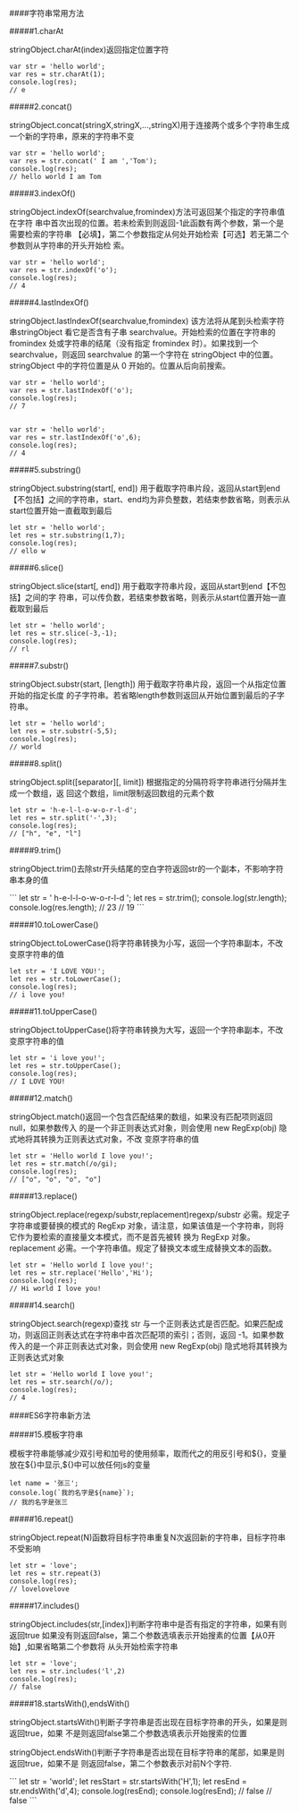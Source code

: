 ####字符串常用方法

#####1.charAt
<p>
stringObject.charAt(index)返回指定位置字符
</p>

```
var str = 'hello world';
var res = str.charAt(1);
console.log(res);
// e
```

#####2.concat()
<p>
stringObject.concat(stringX,stringX,...,stringX)用于连接两个或多个字符串生成
一个新的字符串，原来的字符串不变
</p>

```
var str = 'hello world';
var res = str.concat(' I am ','Tom');
console.log(res);
// hello world I am Tom
```

#####3.indexOf()
<p>
stringObject.indexOf(searchvalue,fromindex)方法可返回某个指定的字符串值在字符
串中首次出现的位置。若未检索到则返回-1此函数有两个参数，第一个是需要检索的字符串
【必填】，第二个参数指定从何处开始检索【可选】若无第二个参数则从字符串的开头开始检
索。
</p>

```
var str = 'hello world';
var res = str.indexOf('o');
console.log(res);
// 4
```

#####4.lastIndexOf() 
<p>
stringObject.lastIndexOf(searchvalue,fromindex) 该方法将从尾到头检索字符串stringObject
看它是否含有子串 searchvalue。开始检索的位置在字符串的 fromindex 处或字符串的结尾（没有指定 fromindex 时）。如果找到一个 searchvalue，则返回 searchvalue 的第一个字符在 stringObject
中的位置。stringObject 中的字符位置是从 0 开始的。位置从后向前搜索。
</p>

```
var str = 'hello world';
var res = str.lastIndexOf('o');
console.log(res);
// 7


var str = 'hello world';
var res = str.lastIndexOf('o',6);
console.log(res);
// 4
```

#####5.substring()
<p>
stringObject.substring(start[, end]) 用于截取字符串片段，返回从start到end【不包括】之间的字符串，start、end均为非负整数，若结束参数省略，则表示从start位置开始一直截取到最后
</p>

```
let str = 'hello world';
let res = str.substring(1,7);
console.log(res);
// ello w

```
#####6.slice()
<p>
stringObject.slice(start[, end]) 用于截取字符串片段，返回从start到end【不包括】之间的字
符串，可以传负数，若结束参数省略，则表示从start位置开始一直截取到最后
</p>

```
let str = 'hello world';
let res = str.slice(-3,-1);
console.log(res);
// rl

```

#####7.substr()
<p>
stringObject.substr(start, [length]) 用于截取字符串片段，返回一个从指定位置开始的指定长度
的子字符串。若省略length参数则返回从开始位置到最后的子字符串。
</p>

```
let str = 'hello world';
let res = str.substr(-5,5);
console.log(res);
// world

```

#####8.split()
<p>
stringObject.split([separator][, limit]) 根据指定的分隔符将字符串进行分隔并生成一个数组，返
回这个数组，limit限制返回数组的元素个数
</p>

```
let str = 'h-e-l-l-o-w-o-r-l-d';
let res = str.split('-',3);
console.log(res);
// ["h", "e", "l"]

```

#####9.trim()
<p>
stringObject.trim()去除str开头结尾的空白字符返回str的一个副本，不影响字符串本身的值
</p>
```
let str = '  h-e-l-l-o-w-o-r-l-d  ';
let res = str.trim();
console.log(str.length);
console.log(res.length);
// 23
// 19
```

#####10.toLowerCase()
<p>
stringObject.toLowerCase()将字符串转换为小写，返回一个字符串副本，不改变原字符串的值
</p>

```
let str = 'I LOVE YOU!';
let res = str.toLowerCase();
console.log(res);
// i love you!

```

#####11.toUpperCase()
<p>
stringObject.toUpperCase()将字符串转换为大写，返回一个字符串副本，不改变原字符串的值
</p>

```
let str = 'i love you!';
let res = str.toUpperCase();
console.log(res);
// I LOVE YOU!

```

#####12.match()
<p>
stringObject.match()返回一个包含匹配结果的数组，如果没有匹配项则返回null，如果参数传入
的是一个非正则表达式对象，则会使用 new RegExp(obj) 隐式地将其转换为正则表达式对象，不改
变原字符串的值
</p>

```
let str = 'Hello world I love you!';
let res = str.match(/o/gi);
console.log(res);
// ["o", "o", "o", "o"]

```

#####13.replace()
<p>
stringObject.replace(regexp/substr,replacement)regexp/substr 必需。规定子字符串或要替换的模式的 RegExp 对象，请注意，如果该值是一个字符串，则将它作为要检索的直接量文本模式，而不是首先被转
换为 RegExp 对象。replacement 必需。一个字符串值。规定了替换文本或生成替换文本的函数。  
</p>

```
let str = 'Hello world I love you!';
let res = str.replace('Hello','Hi');
console.log(res);
// Hi world I love you!

```

#####14.search()
<p>
stringObject.search(regexp)查找 str 与一个正则表达式是否匹配。如果匹配成功，则返回正则表达式在字符串中首次匹配项的索引；否则，返回 -1。如果参数传入的是一个非正则表达式对象，则会使用 new RegExp(obj) 隐式地将其转换为正则表达式对象
</p>

```
let str = 'Hello world I love you!';
let res = str.search(/o/);
console.log(res);
// 4

```

####ES6字符串新方法

#####15.模板字符串
<p>
模板字符串能够减少双引号和加号的使用频率，取而代之的用反引号和${}，变量放在${}中显示,${}中可以放任何js的变量
</p>

```
let name = '张三';
console.log(`我的名字是${name}`);
// 我的名字是张三
```

#####16.repeat()
<p>
stringObject.repeat(N)函数将目标字符串重复N次返回新的字符串，目标字符串不受影响
</p>

```
let str = 'love';
let res = str.repeat(3) 
console.log(res);
// lovelovelove
```

#####17.includes()
<p>
stringObject.includes(str,[index])判断字符串中是否有指定的字符串，如果有则返回true
如果没有则返回false，第二个参数选填表示开始搜素的位置【从0开始】,如果省略第二个参数将
从头开始检索字符串
</p>

```
let str = 'love';
let res = str.includes('l',2) 
console.log(res);
// false
```

#####18.startsWith(),endsWith()
<p>
stringObject.startsWith()判断子字符串是否出现在目标字符串的开头，如果是则返回true，如果
不是则返回false第二个参数选填表示开始搜索的位置
</p>

<p>
stringObject.endsWith()判断子字符串是否出现在目标字符串的尾部，如果是则返回true，如果不是
则返回false，第二个参数表示对前N个字符.
</p>
```
let str = 'world';
let resStart = str.startsWith('H',1);
let resEnd = str.endsWith('d',4);
console.log(resEnd);
console.log(resEnd);
// false
// false
```